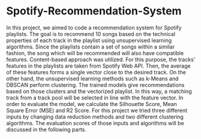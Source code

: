 # Spotify-Recommendation-System
In this project, we aimed to code a recommendation system for Spotify playlists. The
goal is to recommend 10 songs based on the technical properties of each track in the playlist
using unsupervised learning algorithms. Since the playlists contain a set of songs within a
similar fashion, the song which will be recommended will also have compatible features.
Content-based approach was utilized. For this purpose, the tracks’ features in the playlists are
taken from Spotify Web API. Then, the average of these features forms a single vector close
to the desired track. On the other hand, the unsupervised learning methods such as k-Means
and DBSCAN perform clustering. The trained models give recommendations based on those
clusters and the vectorized playlist. In this way, a matching track from a track pool will be
selected in line with the feature vector. In order to evaluate the model, we calculate the
Silhouette Score, Mean Square Error (MSE) and R2 Score. For this project we tried three
different inputs by changing data reduction methods and two different clustering algorithms.
The evaluation scores of those inputs and algorithms will be discussed in the following parts.
